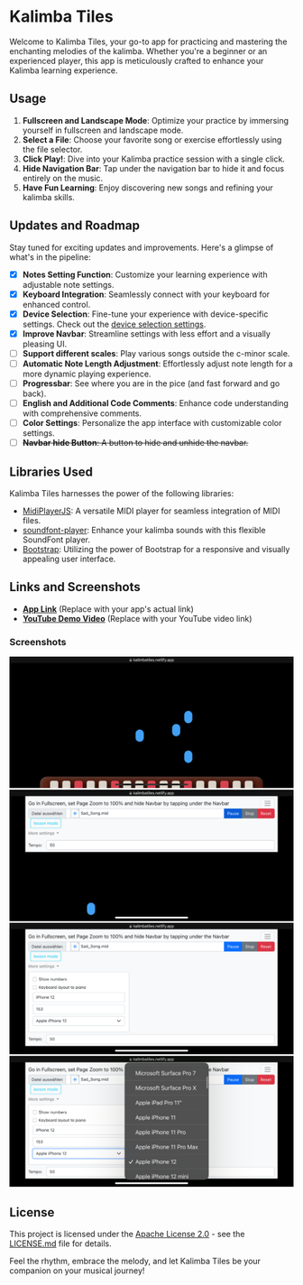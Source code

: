 # Kalimba Tiles

Welcome to Kalimba Tiles, your go-to app for practicing and mastering the enchanting melodies of the kalimba. Whether you're a beginner or an experienced player, this app is meticulously crafted to enhance your Kalimba learning experience.

## Usage

1. **Fullscreen and Landscape Mode**: Optimize your practice by immersing yourself in fullscreen and landscape mode.
2. **Select a File**: Choose your favorite song or exercise effortlessly using the file selector.
3. **Click Play!**: Dive into your Kalimba practice session with a single click.
4. **Hide Navigation Bar**: Tap under the navigation bar to hide it and focus entirely on the music.
5. **Have Fun Learning**: Enjoy discovering new songs and refining your kalimba skills.

## Updates and Roadmap

Stay tuned for exciting updates and improvements. Here's a glimpse of what's in the pipeline:

- [x]  **Notes Setting Function**: Customize your learning experience with adjustable note settings.
- [x]  **Keyboard Integration**: Seamlessly connect with your keyboard for enhanced control.
- [x]  **Device Selection**: Fine-tune your experience with device-specific settings. Check out the [device selection settings](https://yesviz.com/viewport/).
- [x]  **Improve Navbar**: Streamline settings with less effort and a visually pleasing UI.
- [ ]  **Support different scales**: Play various songs outside the c-minor scale.
- [ ]  **Automatic Note Length Adjustment**: Effortlessly adjust note length for a more dynamic playing experience.
- [ ]  **Progressbar**: See where you are in the pice (and fast forward and go back).
- [ ]  **English and Additional Code Comments**: Enhance code understanding with comprehensive comments.
- [ ]  **Color Settings**: Personalize the app interface with customizable color settings.
- [ ]  ~~**Navbar hide Button**: A button to hide and unhide the navbar.~~

## Libraries Used

Kalimba Tiles harnesses the power of the following libraries:

- [MidiPlayerJS](https://github.com/grimmdude/MidiPlayerJS): A versatile MIDI player for seamless integration of MIDI files.
- [soundfont-player](https://github.com/danigb/soundfont-player): Enhance your kalimba sounds with this flexible SoundFont player.
- [Bootstrap](https://getbootstrap.com/): Utilizing the power of Bootstrap for a responsive and visually appealing user interface.

## Links and Screenshots

- [**App Link**](https://chat.openai.com/c/03ac7294-106a-426e-b6d4-2ebc236b7914#) (Replace with your app's actual link)
- [**YouTube Demo Video**](https://chat.openai.com/c/03ac7294-106a-426e-b6d4-2ebc236b7914#) (Replace with your YouTube video link)

### Screenshots

![Play](screenshots/play.png) 
![Settings](screenshots/settings.png) 
![More Settings](screenshots/more_settings.png) 
![Device List](screenshots/device_list.png)

## License

This project is licensed under the [Apache License 2.0](LICENSE) - see the [LICENSE.md](LICENSE) file for details.

Feel the rhythm, embrace the melody, and let Kalimba Tiles be your companion on your musical journey!
